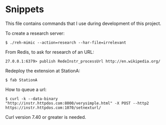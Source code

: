 
Snippets
========


This file contains commands that I use during development of this project.


To create a research server:

    $ ./reh-mimic --action=research --har-file=irrelevant

From Redis, to ask for research of an URL:

    27.0.0.1:6379> publish RedeInstr_processUrl http://en.wikipedia.org/

Redeploy the extension at StationA:

    $ fab StationA

How to queue a url:

    $ curl -k --data-binary "http://instr.httpdos.com:8000/verysimple.html" -X POST --http2 https://instr.httpdos.com:1070/setnexturl/

Curl version 7.40 or greater is needed.
